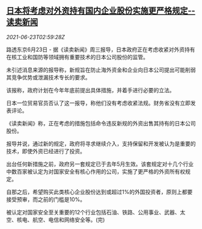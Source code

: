 <!--1624419061000-->
[日本将考虑对外资持有国内企业股份实施更严格规定--读卖新闻](https://cn.reuters.com/article/jp-media-foreign-stake-rule-0623-idCNKCS2DZ08N)
------

<div><i>2021-06-23T02:59:28Z</i></div><p>路透东京6月23日 - 据《读卖新闻》周三报导，日本政府正在考虑收紧对外资持有在核工业和国防等领域拥有重要技术的日本公司股份的监管。</p><p>未引述消息来源的报导称，新规旨在防止海外资金和企业向日本公司提出可能削弱其竞争优势或泄漏技术专长的要求。</p><p>该报称，政府计划在今年年底前提出具体措施，并着手进行必要的立法。</p><p>日本一位贸易官员否认了这一报导，称他们没有考虑收紧法规。财务省没有立即发表评论。</p><p>《读卖新闻》称，正在考虑的措施包括命令违反新规的外资出售其持有的日本公司股份。</p><p>报导并说，通过新的规定，政府将寻求继续介入，支持保留和开发被认为是重要的技术，即使外资已经进行了投资。</p><p>出台任何新措施之前，政府另一套规定已于去年5月生效。该套规定对十几个行业中数百家被认定为对国家安全有核心作用的公司，实施了更严格的外资所有权规定。</p><p>自那之后，希望购买此类核心企业股份达到或超过1%的外国投资者，原则上都要接受预审，而之前的门槛是10%。</p><p>被认定对国家安全至关重要的12个行业包括石油、铁路、公用事业、武器、太空、核电、航空、电信和网络安全等。(完)</p>
